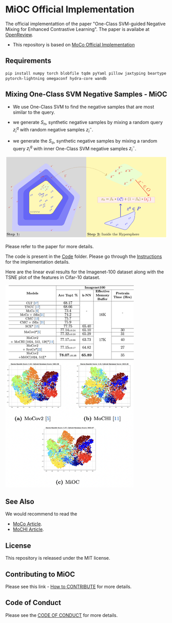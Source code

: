 # MiOC Official Implementation


The official implementattion of the paper "One-Class SVM-guided Negative Mixing for
Enhanced Contrastive Learning". The paper is availabe at [OpenReview](https://openreview.net/forum?id=XCUzATsVdU#discussion).

* This repository is based on [MoCo Official Implementation](https://github.com/facebookresearch/moco)
## Requirements

```
pip install numpy torch blobfile tqdm pyYaml pillow jaxtyping beartype pytorch-lightning omegaconf hydra-core wandb
```

## Mixing One-Class SVM Negative Samples - MiOC

- We use One-Class SVM to find the negative samples that are most similar to the query.

- we generate $S_n$, synthetic negative samples by mixing a random query  $z^q_i$ with random negative samples $z^-_i$.
- we generate the $S_o$, synthetic negative samples by mixing a random query $z^q_i$ with inner One-Class SVM negative samples $z^-_i$.

<img src="./Images/mioc.png" alt="MiOC" width="600">

Please refer to the paper for more details.

The code is present in the [Code](Code) folder.
Please go through the [Instructions](Code/Instructions.md) for the implementation details. 

Here are the linear eval results for the Imagenet-100 dataset along with the TSNE plot of the features in Cifar-10 dataset.


<img src="./Images/imagenet-100.png" alt="Imagenet-100" width="400">
<img src="./Images/tsne.png" alt="Another Image" width="400">

## See Also
We would recommend to read the 
- [MoCo Article](https://arxiv.org/abs/1911.05722).
- [MoCHI Article](https://europe.naverlabs.com/research/publications/hard-negative-mixing-for-contrastive-learning/).

## License

This repository is released under the MIT license. 

## Contributing to MiOC

Please see this link -  [How to CONTRIBUTE](.github/CONTRIBUTING.md) for more details.

## Code of Conduct

Please see the [CODE OF CONDUCT](.github/CODE_OF_CONDUCT.md) for more details.
